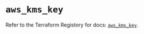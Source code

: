 # `aws_kms_key`

Refer to the Terraform Registory for docs: [`aws_kms_key`](https://registry.terraform.io/providers/hashicorp/aws/5.13.1/docs/resources/kms_key).
